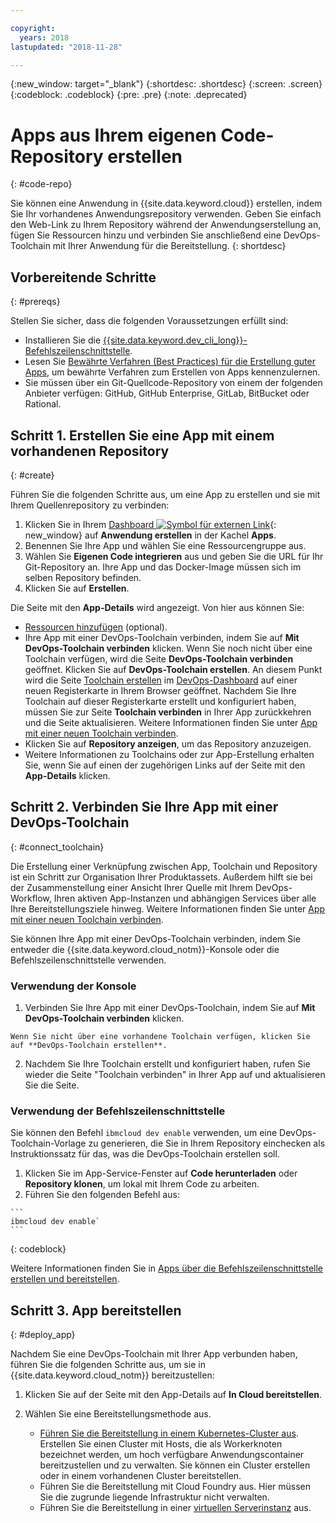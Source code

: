 ```yaml
---

copyright:
  years: 2018
lastupdated: "2018-11-28"

---
```


{:new_window: target="_blank"}
{:shortdesc: .shortdesc}
{:screen: .screen}
{:codeblock: .codeblock}
{:pre: .pre}
{:note: .deprecated}

# Apps aus Ihrem eigenen Code-Repository erstellen
{: #code-repo}

Sie können eine Anwendung in {{site.data.keyword.cloud}} erstellen, indem Sie Ihr vorhandenes Anwendungsrepository verwenden. Geben Sie einfach den Web-Link zu Ihrem Repository während der Anwendungserstellung an, fügen Sie Ressourcen hinzu und verbinden Sie anschließend eine DevOps-Toolchain mit Ihrer Anwendung für die Bereitstellung.
{: shortdesc}

## Vorbereitende Schritte
{: #prereqs}

Stellen Sie sicher, dass die folgenden Voraussetzungen erfüllt sind:

 * Installieren Sie die [{{site.data.keyword.dev_cli_long}}-Befehlszeilenschnittstelle](/docs/cli/index.html).
 * Lesen Sie [Bewährte Verfahren (Best Practices) für die Erstellung guter Apps](/docs/apps/best-practice.html), um bewährte Verfahren zum Erstellen von Apps kennenzulernen.
 * Sie müssen über ein Git-Quellcode-Repository von einem der folgenden Anbieter verfügen: GitHub, GitHub Enterprise, GitLab, BitBucket oder Rational.

## Schritt 1. Erstellen Sie eine App mit einem vorhandenen Repository
{: #create}

Führen Sie die folgenden Schritte aus, um eine App zu erstellen und sie mit Ihrem Quellenrepository zu verbinden:

1. Klicken Sie in Ihrem [Dashboard ![Symbol für externen Link](../../icons/launch-glyph.svg "Symbol für externen Link")](https://{DomainName}){: new_window} auf **Anwendung erstellen** in der Kachel **Apps**.
2. Benennen Sie Ihre App und wählen Sie eine Ressourcengruppe aus.
3. Wählen Sie **Eigenen Code integrieren** aus und geben Sie die URL für Ihr Git-Repository an. Ihre App und das Docker-Image müssen sich im selben Repository befinden.
4. Klicken Sie auf **Erstellen**.

Die Seite mit den **App-Details** wird angezeigt. Von hier aus können Sie:
* [Ressourcen hinzufügen](/docs/apps/reqnsi.html) (optional).
* Ihre App mit einer DevOps-Toolchain verbinden, indem Sie auf **Mit DevOps-Toolchain verbinden** klicken. Wenn Sie noch nicht über eine Toolchain verfügen, wird die Seite **DevOps-Toolchain verbinden** geöffnet. Klicken Sie auf **DevOps-Toolchain erstellen**. An diesem Punkt wird die Seite [Toolchain erstellen](https://{DomainName}/devops/create) im [DevOps-Dashboard](https://{DomainName}/devops/) auf einer neuen Registerkarte in Ihrem Browser geöffnet. Nachdem Sie Ihre Toolchain auf dieser Registerkarte erstellt und konfiguriert haben, müssen Sie zur Seite **Toolchain verbinden** in Ihrer App zurückkehren und die Seite aktualisieren. Weitere Informationen finden Sie unter [App mit einer neuen Toolchain verbinden](#create_toolchain).
* Klicken Sie auf **Repository anzeigen**, um das Repository anzuzeigen.
* Weitere Informationen zu Toolchains oder zur App-Erstellung erhalten Sie, wenn Sie auf einen der zugehörigen Links auf der Seite mit den **App-Details** klicken.

## Schritt 2. Verbinden Sie Ihre App mit einer DevOps-Toolchain
{: #connect_toolchain}

Die Erstellung einer Verknüpfung zwischen App, Toolchain und Repository ist ein Schritt zur Organisation Ihrer Produktassets. Außerdem hilft sie bei der Zusammenstellung einer Ansicht Ihrer Quelle mit Ihrem DevOps-Workflow, Ihren aktiven App-Instanzen und abhängigen Services über alle Ihre Bereitstellungsziele hinweg. Weitere Informationen finden Sie unter [App mit einer neuen Toolchain verbinden](/docs/services/ContinuousDelivery/toolchains_working.html).

Sie können Ihre App mit einer DevOps-Toolchain verbinden, indem Sie entweder die {{site.data.keyword.cloud_notm}}-Konsole oder die Befehlszeilenschnittstelle verwenden. 

### Verwendung der Konsole

  1. Verbinden Sie Ihre App mit einer DevOps-Toolchain, indem Sie auf **Mit DevOps-Toolchain verbinden** klicken. 
  
    Wenn Sie nicht über eine vorhandene Toolchain verfügen, klicken Sie auf **DevOps-Toolchain erstellen**. 
    
  2. Nachdem Sie Ihre Toolchain erstellt und konfiguriert haben, rufen Sie wieder die Seite "Toolchain verbinden" in Ihrer App auf und aktualisieren Sie die Seite. 

### Verwendung der Befehlszeilenschnittstelle

Sie können den Befehl `ibmcloud dev enable` verwenden, um eine DevOps-Toolchain-Vorlage zu generieren, die Sie in Ihrem Repository einchecken als Instruktionssatz für das, was die DevOps-Toolchain erstellen soll. 

  1. Klicken Sie im App-Service-Fenster auf **Code herunterladen** oder **Repository klonen**, um lokal mit Ihrem Code zu arbeiten.
  2. Führen Sie den folgenden Befehl aus:
    
    ```
    ibmcloud dev enable`
    ```
   {: codeblock}

Weitere Informationen finden Sie in [Apps über die Befehlszeilenschnittstelle erstellen und bereitstellen](/docs/apps/create-deploy-cli.html#developing).

## Schritt 3. App bereitstellen
{: #deploy_app}

Nachdem Sie eine DevOps-Toolchain mit Ihrer App verbunden haben, führen Sie die folgenden Schritte aus, um sie in {{site.data.keyword.cloud_notm}} bereitzustellen: 

1. Klicken Sie auf der Seite mit den App-Details auf **In Cloud bereitstellen**.
2. Wählen Sie eine Bereitstellungsmethode aus. 

    * [Führen Sie die Bereitstellung in einem Kubernetes-Cluster aus](/docs/apps/tutorials/tutorial_byoc_kube.html).  Erstellen Sie einen Cluster mit Hosts, die als Workerknoten bezeichnet werden, um hoch verfügbare Anwendungscontainer bereitzustellen und zu verwalten. Sie können ein Cluster erstellen oder in einem vorhandenen Cluster bereitstellen.
    * Führen Sie die Bereitstellung mit Cloud Foundry aus. Hier müssen Sie die zugrunde liegende Infrastruktur nicht verwalten.
    * Führen Sie die Bereitstellung in einer [virtuellen Serverinstanz](/docs/apps/vsi-deploy.html) aus.



